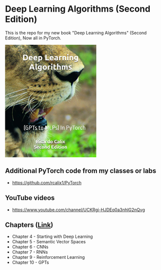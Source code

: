 # Deep Learning Algorithms (Second Edition)

This is the repo for my new book "Deep Learning Algorithms" (Second Edition), Now all in PyTorch.

<a href="https://www.amazon.com/Deep-Learning-Algorithms-PyTorch-GPTs/dp/B0CQYLGVYD/ref=sr_1_2?dib=eyJ2IjoiMSJ9.1H-_EmAkA7QjXn-UnznenrLgmMseUQvSZRJ5g8aeAXJhChh1BGdVsMx7y5mVEjPCqNjCJ51ZQtdtMb8AuEm9FnUX8aR2CIvJF7LgTXOiNAk.VZYqA6Omm9PmZt8MGtoZw2eMmz-kJSoCu1JVREeDhTY&dib_tag=se&qid=1705180199&refinements=p_27%3ARicardo+A+Calix&s=books&sr=1-2&text=Ricardo+A+Calix"><img src="dla2_torch.jpeg" alt="image" width="300" height="auto"></a>

## Additional PyTorch code from my classes or labs

* [](https://github.com/rcalix1/PyTorch)https://github.com/rcalix1/PyTorch

## YouTube videos

* https://www.youtube.com/channel/UCKRgi-HJDEq0a3nhlG2nQvg

## Chapters (<a href="https://rcalix1.github.io/DeepLearningAlgorithms/SecondEdition/index.html">Link</a>)

* Chapter 4 - Starting with Deep Learning
* Chapter 5 - Semantic Vector Spaces
* Chapter 6 - CNNs
* Chapter 7 - RNNs
* Chapter 9 - Reinforcement Learning
* Chapter 10 - GPTs 
